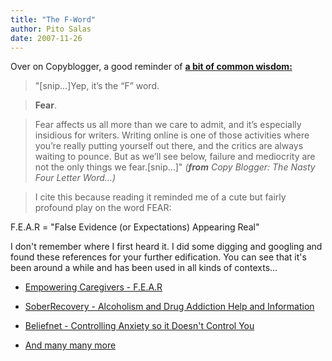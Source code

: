```yaml
---
title: "The F-Word"
author: Pito Salas
date: 2007-11-26
---
```




Over on Copyblogger, a good reminder of **[a bit of common
wisdom:](<http://www.copyblogger.com/writers-block/>)**

> "[snip…]Yep, it’s the “F” word.

> **Fear**.

> Fear affects us all more than we care to admit, and it’s especially
> insidious for writers. Writing online is one of those activities where
> you’re really putting yourself out there, and the critics are always waiting
> to pounce. But as we’ll see below, failure and mediocrity are not the only
> things we fear.[snip…]" _(**from** Copy Blogger: The Nasty Four Letter
> Word…)_

> [](<http://www.copyblogger.com/writers-block/>)I cite this because reading
> it reminded me of a cute but fairly profound play on the word FEAR:

F.E.A.R = "False Evidence (or Expectations) Appearing Real"

I don't remember where I first heard it. I did some digging and googling and
found these references for your further edification. You can see that it's
been around a while and has been used in all kinds of contexts…

  * [Empowering Caregivers - F.E.A.R](<http://www.care-givers.com/pages/journal/fearfalse.html>)

  * [SoberRecovery - Alcoholism and Drug Addiction Help and Information](<http://www.soberrecovery.com/forums/what-recovery/44913-definition-fear.html>)

  * [Beliefnet - Controlling Anxiety so it Doesn't Control You](<http://www.beliefnet.com/story/21/story_2123_1.html>)

  * [And many many more](<http://www.google.com/search?q=false+expectations+appearing+real>)


